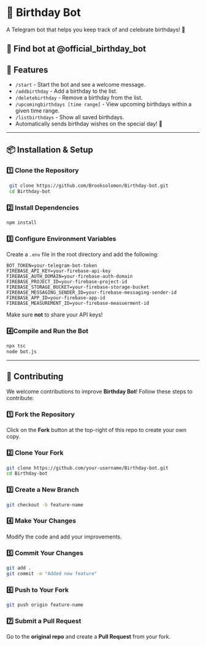 # 🎉 Birthday Bot

A Telegram bot that helps you keep track of and celebrate birthdays! 🎂

## 📱 Find bot at **@official_birthday_bot**

## 🚀 Features
- `/start` - Start the bot and see a welcome message.
- `/addbirthday` - Add a birthday to the list.
- `/deletebirthday` - Remove a birthday from the list.
- `/upcomingbirthdays [time range]` - View upcoming birthdays within a given time range.
- `/listbirthdays` - Show all saved birthdays.
- Automatically sends birthday wishes on the special day! 🎈

---

## 📦 Installation & Setup

### **1️⃣ Clone the Repository**
```sh
 git clone https://github.com/Brooksolomon/Birthday-bot.git
 cd Birthday-bot
```

### **2️⃣ Install Dependencies**
```sh
npm install
```

### **3️⃣ Configure Environment Variables**
Create a `.env` file in the root directory and add the following:
```env
BOT_TOKEN=your-telegram-bot-token
FIREBASE_API_KEY=your-firebase-api-key
FIREBASE_AUTH_DOMAIN=your-firebase-auth-domain
FIREBASE_PROJECT_ID=your-firebase-project-id
FIREBASE_STORAGE_BUCKET=your-firebase-storage-bucket
FIREBASE_MESSAGING_SENDER_ID=your-firebase-messaging-sender-id
FIREBASE_APP_ID=your-firebase-app-id
FIREBASE_MEASUREMENT_ID=your-firebase-measuerment-id
```
Make sure **not** to share your API keys!

### **4️⃣Compile and Run the Bot**
```sh
npx tsc
node bot.js
```

---

## 🤝 Contributing
We welcome contributions to improve **Birthday Bot**! Follow these steps to contribute:

### **1️⃣ Fork the Repository**
Click on the **Fork** button at the top-right of this repo to create your own copy.

### **2️⃣ Clone Your Fork**
```sh
git clone https://github.com/your-username/Birthday-bot.git
cd Birthday-bot
```

### **3️⃣ Create a New Branch**
```sh
git checkout -b feature-name
```

### **4️⃣ Make Your Changes**
Modify the code and add your improvements.

### **5️⃣ Commit Your Changes**
```sh
git add .
git commit -m "Added new feature"
```

### **6️⃣ Push to Your Fork**
```sh
git push origin feature-name
```

### **7️⃣ Submit a Pull Request**
Go to the **original repo** and create a **Pull Request** from your fork.



